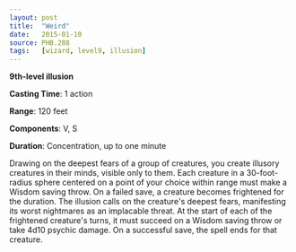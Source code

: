 ```yaml
---
layout: post
title:  "Weird"
date:   2015-01-10
source: PHB.288
tags:   [wizard, level9, illusion]
---
```


**9th-level illusion**

**Casting Time**: 1 action

**Range**: 120 feet

**Components**: V, S

**Duration**: Concentration, up to one minute

Drawing on the deepest fears of a group of creatures, you create illusory creatures in their minds, visible only to them. Each creature in a 30-foot-radius sphere centered on a point of your choice within range must make a Wisdom saving throw. On a failed save, a creature becomes frightened for the duration. The illusion calls on the creature's deepest fears, manifesting its worst nightmares as an implacable threat. At the start of each of the frightened creature's turns, it must succeed on a Wisdom saving throw or take 4d10 psychic damage. On a successful save, the spell ends for that creature.
